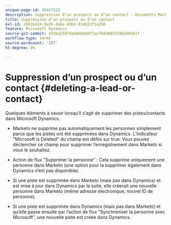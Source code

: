 ```yaml
---
unique-page-id: 45417322
description: Suppression d’un prospect ou d’un contact - Documents Marketo - Documentation du produit
title: Suppression d’un prospect ou d’un contact
exl-id: d561b424-6a2b-4abe-b9bd-81eb23f1a25b
feature: Microsoft Dynamics
source-git-commit: 431bd258f9a68bbb9df7acf043085578d3d91b1f
workflow-type: tm+mt
source-wordcount: '157'
ht-degree: 0%

---
```


# Suppression d’un prospect ou d’un contact {#deleting-a-lead-or-contact}

Quelques éléments à savoir lorsqu’il s’agit de supprimer des pistes/contacts dans Microsoft Dynamics.

* Marketo ne supprime pas automatiquement les personnes simplement parce que les pistes ont été supprimées dans Dynamics. L’indicateur &quot;Microsoft is Deleted&quot; du champ est défini sur true. Vous pouvez déclencher ce champ pour supprimer l’enregistrement dans Marketo si vous le souhaitez.

* Action de flux &quot;Supprimer la personne&quot; : Cela supprime uniquement une personne dans Marketo (une option pour la supprimer également dans Dynamics n’est pas disponible).

* Si une piste est supprimée dans Marketo (mais pas dans Dynamics) et est mise à jour dans Dynamics par la suite, elle créerait une nouvelle personne dans Marketo (même adresse électronique, nouvel ID de personne).

* Si une piste est supprimée dans Dynamics (mais pas dans Marketo) et qu’elle passe ensuite par l’action de flux &quot;Synchroniser la personne avec Microsoft&quot;, une nouvelle piste est créée dans Dynamics.
